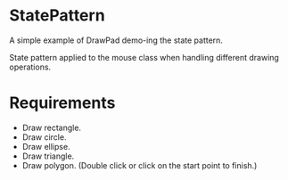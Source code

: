 StatePattern
============

A simple example of DrawPad demo-ing the state pattern.

State pattern applied to the mouse class when handling different drawing operations.

Requirements
============
* Draw rectangle.
* Draw circle.
* Draw ellipse.
* Draw triangle.
* Draw polygon. (Double click or click on the start point to finish.)